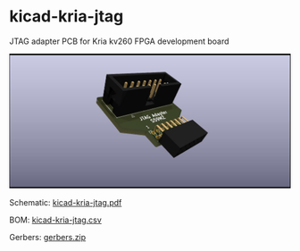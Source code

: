 # kicad-kria-jtag
JTAG adapter PCB for Kria kv260 FPGA development board

![alt text](https://github.com/s59mz/kicad-kria-jtag/blob/main/kicad-kria-jtag_3d.jpg)

Schematic:
[kicad-kria-jtag.pdf](kicad-kria-jtag.pdf)

BOM:
[kicad-kria-jtag.csv](kicad-kria-jtag.csv)

Gerbers:
[gerbers.zip](https://github.com/s59mz/kicad-kria-jtag/raw/main/gerbers.zip)

